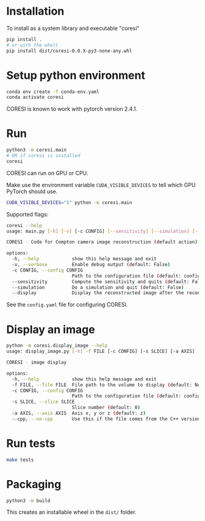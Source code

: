 <!--
SPDX-FileCopyrightText: 2024 Vincent Lequertier <vincent@vl8r.eu>, Voichita Maxim <voichita.maxim@creatis.insa-lyon.fr>

SPDX-License-Identifier: MIT
-->

# Installation

To install as a system library and executable "coresi"

```bash
pip install .
# or with the whell
pip install dist/coresi-0.0.X-py3-none-any.whl
```

# Setup python environment

```bash
conda env create -f conda-env.yaml
conda activate coresi
```

CORESI is known to work with pytorch version 2.4.1.

# Run

```bash
python3 -m coresi.main
# OR if coresi is installed
coresi
```

CORESI can run on GPU or CPU.

Make use the environment variable `CUDA_VISIBLE_DEVICES` to tell which GPU
PyTorch should use.


```bash
CUDA_VISIBLE_DEVICES="1" python -m coresi.main
```

Supported flags:

```bash
coresi --help
usage: main.py [-h] [-v] [-c CONFIG] [--sensitivity] [--simulation] [--display]

CORESI - Code for Compton camera image reconstruction (default action)

options:
  -h, --help            show this help message and exit
  -v, --verbose         Enable debug output (default: False)
  -c CONFIG, --config CONFIG
                        Path to the configuration file (default: config.yaml)
  --sensitivity         Compute the sensitivity and quits (default: False)
  --simulation          Do a simulation and quit (default: False)
  --display             Display the reconstructed image after the reconstruction (default: False)
```

See the `config.yaml` file for configuring CORESI.

# Display an image

```bash
python -m coresi.display_image --help
usage: display_image.py [-h] -f FILE [-c CONFIG] [-s SLICE] [-a AXIS] [--cpp | --no-cpp]

CORESI - image display

options:
  -h, --help            show this help message and exit
  -f FILE, --file FILE  File path to the volume to display (default: None)
  -c CONFIG, --config CONFIG
                        Path to the configuration file (default: config.yaml)
  -s SLICE, --slice SLICE
                        Slice number (default: 0)
  -a AXIS, --axis AXIS  Axis x, y or z (default: z)
  --cpp, --no-cpp       Use this if the file comes from the C++ version of CORESI (default: None)
```

# Run tests

```bash
make tests
```


# Packaging

```bash
python3 -m build
```

This creates an installable wheel in the `dist/` folder.
